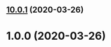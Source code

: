 ## [10.0.1](https://github.com/sprucelabsai/spruce-log/compare/v10.0.0...v10.0.1) (2020-03-26)

# 1.0.0 (2020-03-26)

